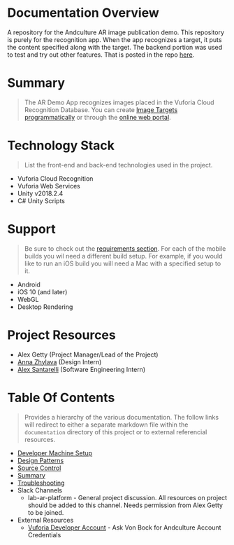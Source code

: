# Documentation Overview

A repository for the Andculture AR image publication demo. This repository is purely for the recognition app. When the app recognizes a target, it puts the content specified along with the target. The backend portion was used to test and try out other features. That is posted in the repo [here]().

Summary
=================
> The AR Demo App recognizes images placed in the Vuforia Cloud Recognition Database. You can create [Image Targets programmatically](https://library.vuforia.com/articles/Solution/How-To-Use-the-Vuforia-Web-Services-API.html#How-To-Add-a-Target) or through the [online web portal](https://developer.vuforia.com/target-manager).

Technology Stack
=================
> List the front-end and back-end technologies used in the project.

* Vuforia Cloud Recognition
* Vuforia Web Services 
* Unity v2018.2.4
* C# Unity Scripts

Support
=================
> Be sure to check out the [requirements section](). For each of the mobile builds you wil need a different build setup. For example, if you would like to run an iOS build you will need a Mac with a specified setup to it.
 
* Android 
* iOS 10 (and later)
* WebGL
* Desktop Rendering

Project Resources
=================
* Alex Getty (Project Manager/Lead of the Project)
* [Anna Zhylava](https://www.linkedin.com/in/annazhylava/) (Design Intern)
* [Alex Santarelli](https://www.linkedin.com/in/alexsantarelli/) (Software Engineering Intern)

Table Of Contents
=================
> Provides a hierarchy of the various documentation. The follow links will redirect to either a separate markdown file within the `documentation` directory of this project or to external referencial resources.
* [Developer Machine Setup](documentation/developer-machine-setup.md)
* [Design Patterns](documentation/design-patterns.md)
* [Source Control](documentation/source-control.md)
* [Summary](documentation/summary.md)
* [Troubleshooting](documentation/troubleshooting.md)
* Slack Channels
  * lab-ar-platform - General project discussion.  All resources on project should be added to this channel. Needs permission from Alex Getty to be joined. 
* External Resources
  * [Vuforia Developer Account](https://developer.vuforia.com/) - Ask Von Bock for Andculture Account Credentials
